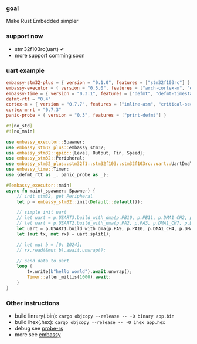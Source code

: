 ### goal

Make Rust Embedded simpler

### support now

- stm32f103rc(uart) &#10004;
- more support comming soon

### uart example

```toml
embassy-stm32-plus = { version = "0.1.0", features = ["stm32f103rc"] }
embassy-executor = { version = "0.5.0", features = ["arch-cortex-m", "executor-thread", "defmt", "integrated-timers"] }
embassy-time = { version = "0.3.1", features = ["defmt", "defmt-timestamp-uptime", "tick-hz-32_768"] }
defmt-rtt = "0.4"
cortex-m = { version = "0.7.7", features = ["inline-asm", "critical-section-single-core"] }
cortex-m-rt = "0.7.3"
panic-probe = { version = "0.3", features = ["print-defmt"] }
```

```rust
#![no_std]
#![no_main]

use embassy_executor::Spawner;
use embassy_stm32_plus::embassy_stm32;
use embassy_stm32::gpio::{Level, Output, Pin, Speed};
use embassy_stm32::Peripheral;
use embassy_stm32_plus::stm32f1::stm32f103::stm32f103rc::uart::UartDmaTrait;
use embassy_time::Timer;
use {defmt_rtt as _, panic_probe as _};

#[embassy_executor::main]
async fn main(_spawner: Spawner) {
    // init stm32, get Peripheral
    let p = embassy_stm32::init(Default::default());

    // simple init uart
    // let uart = p.USART3.build_with_dma(p.PB10, p.PB11, p.DMA1_CH2, p.DMA1_CH3);
    // let uart = p.USART2.build_with_dma(p.PA2, p.PA3, p.DMA1_CH7, p.DMA1_CH6);
    let uart = p.USART1.build_with_dma(p.PA9, p.PA10, p.DMA1_CH4, p.DMA1_CH5);
    let (mut tx, mut rx) = uart.split();

    // let mut b = [0; 1024];
    // rx.read(&mut b).await.unwrap();

    // send data to uart
    loop {
        tx.write(b"hello world").await.unwrap();
        Timer::after_millis(1000).await;
    }
}

```

### Other instructions

- build linrary(.bin): `cargo objcopy --release -- -O binary app.bin`
- build ihex(.hex): `cargo objcopy --release -- -O ihex app.hex`
- debug see [probe-rs](https://probe.rs/)
- more see [embassy](https://github.com/embassy-rs/embassy)

